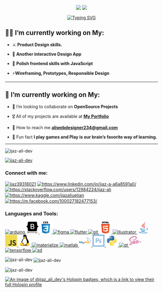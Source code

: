 <div id="header" align="center">
  <img src="https://raw.githubusercontent.com/MartinHeinz/MartinHeinz/master/wave.gif" width="50px">
  <img src="https://media.giphy.com/media/M9gbBd9nbDrOTu1Mqx/giphy.gif" width="100"/>
<p align="center">
 <a href="https://git.io/typing-svg"><img src="https://readme-typing-svg.herokuapp.com?font=Fira+Code&weight=500&pause=1000&color=F7CB00&center=true&vCenter=true&width=500&lines=I'm+Ijaz+ali+;Innovative+UX%2FUI+Designer" alt="Typing SVG" /></a>
<p>
</div>

<!--
**ijaz-ali-dev/ijaz-ali-dev** is a ✨ _special_ ✨ repository because its `README.md` (this file) appears on your GitHub profile.
 
Here are some ideas to get you started:

- 🔭 I’m currently working on ...
- 🌱 I’m currently learning ...
- 👯 I’m looking to collaborate on ...
- 🤔 I’m looking for help with ...
- 💬 Ask me about ...
- 📫 How to reach me: ...
- 😄 Pronouns: ...
- ⚡ Fun fact: ...
-->


## 👨‍💻 I’m currently working on My:

- ​​⚔️​ **Product Design skills.**

- 🌱 **Another interactive Design App**

- 🔭 **Polish frontend skills with JavaScript**

- ⚡**Wireframing, Prototypes, Responsible Design**
 <hr>

## 👔​ I’m currently working on My:

- ​​💼 I’m looking to collaborate on **OpenSource Projects**

- 🎖️​ All of my projects are available at **[My Portfolio](https://github.com/ijaz-ali-dev?tab=repositories)**

- ​📨​​ How to reach me **aliwebdesigner234@gmail.com**

- ​🎯​ Fun fact **I play games and Play is our brain’s favorite way of learning.**

<hr>
<p align="left"> <img src="https://komarev.com/ghpvc/?username=ijaz-ali-dev&label=Profile%20views&color=0e75b6&style=flat" alt="ijaz-ali-dev" /> </p>

<p align="left"> <a href="https://github.com/ryo-ma/github-profile-trophy"><img src="https://github-profile-trophy.vercel.app/?username=ijaz-ali-dev" alt="ijaz-ali-dev" /></a> </p>
<h3 align="left">Connect with me:</h3>
<p align="left">
<a href="https://twitter.com/ijaz39318021" target="blank"><img align="center" src="https://raw.githubusercontent.com/rahuldkjain/github-profile-readme-generator/master/src/images/icons/Social/twitter.svg" alt="ijaz39318021" height="30" width="40" /></a>
<a href="https://linkedin.com/in/https://www.linkedin.com/in/ijaz-a-a6a8591a0/" target="blank"><img align="center" src="https://raw.githubusercontent.com/rahuldkjain/github-profile-readme-generator/master/src/images/icons/Social/linked-in-alt.svg" alt="https://www.linkedin.com/in/ijaz-a-a6a8591a0/" height="30" width="40" /></a>
<a href="https://stackoverflow.com/users/https://stackoverflow.com/users/12984224/ijaz-ali" target="blank"><img align="center" src="https://raw.githubusercontent.com/rahuldkjain/github-profile-readme-generator/master/src/images/icons/Social/stack-overflow.svg" alt="https://stackoverflow.com/users/12984224/ijaz-ali" height="30" width="40" /></a>
<a href="https://kaggle.com/https://www.kaggle.com/ijazaliuetian" target="blank"><img align="center" src="https://raw.githubusercontent.com/rahuldkjain/github-profile-readme-generator/master/src/images/icons/Social/kaggle.svg" alt="https://www.kaggle.com/ijazaliuetian" height="30" width="40" /></a>
<a href="https://fb.com/https://m.facebook.com/100027182477153/" target="blank"><img align="center" src="https://raw.githubusercontent.com/rahuldkjain/github-profile-readme-generator/master/src/images/icons/Social/facebook.svg" alt="https://m.facebook.com/100027182477153/" height="30" width="40" /></a>
</p>
<h3 align="left">Languages and Tools:</h3>
<p align="left"> <a href="https://www.arduino.cc/" target="_blank" rel="noreferrer"> <img src="https://cdn.worldvectorlogo.com/logos/arduino-1.svg" alt="arduino" width="40" height="40"/> </a> <a href="https://getbootstrap.com" target="_blank" rel="noreferrer"> <img src="https://raw.githubusercontent.com/devicons/devicon/master/icons/bootstrap/bootstrap-plain-wordmark.svg" alt="bootstrap" width="40" height="40"/> </a> <a href="https://www.w3schools.com/css/" target="_blank" rel="noreferrer"> <img src="https://raw.githubusercontent.com/devicons/devicon/master/icons/css3/css3-original-wordmark.svg" alt="css3" width="40" height="40"/> </a> <a href="https://www.figma.com/" target="_blank" rel="noreferrer"> <img src="https://www.vectorlogo.zone/logos/figma/figma-icon.svg" alt="figma" width="40" height="40"/> </a> <a href="https://flutter.dev" target="_blank" rel="noreferrer"> <img src="https://www.vectorlogo.zone/logos/flutterio/flutterio-icon.svg" alt="flutter" width="40" height="40"/> </a> <a href="https://git-scm.com/" target="_blank" rel="noreferrer"> <img src="https://www.vectorlogo.zone/logos/git-scm/git-scm-icon.svg" alt="git" width="40" height="40"/> </a> <a href="https://www.w3.org/html/" target="_blank" rel="noreferrer"> <img src="https://raw.githubusercontent.com/devicons/devicon/master/icons/html5/html5-original-wordmark.svg" alt="html5" width="40" height="40"/> </a> <a href="https://www.adobe.com/in/products/illustrator.html" target="_blank" rel="noreferrer"> <img src="https://www.vectorlogo.zone/logos/adobe_illustrator/adobe_illustrator-icon.svg" alt="illustrator" width="40" height="40"/> </a> <a href="https://www.java.com" target="_blank" rel="noreferrer"> <img src="https://raw.githubusercontent.com/devicons/devicon/master/icons/java/java-original.svg" alt="java" width="40" height="40"/> </a> <a href="https://developer.mozilla.org/en-US/docs/Web/JavaScript" target="_blank" rel="noreferrer"> <img src="https://raw.githubusercontent.com/devicons/devicon/master/icons/javascript/javascript-original.svg" alt="javascript" width="40" height="40"/> </a> <a href="https://www.linux.org/" target="_blank" rel="noreferrer"> <img src="https://raw.githubusercontent.com/devicons/devicon/master/icons/linux/linux-original.svg" alt="linux" width="40" height="40"/> </a> <a href="https://materializecss.com/" target="_blank" rel="noreferrer"> <img src="https://raw.githubusercontent.com/prplx/svg-logos/5585531d45d294869c4eaab4d7cf2e9c167710a9/svg/materialize.svg" alt="materialize" width="40" height="40"/> </a> <a href="https://www.mathworks.com/" target="_blank" rel="noreferrer"> <img src="https://upload.wikimedia.org/wikipedia/commons/2/21/Matlab_Logo.png" alt="matlab" width="40" height="40"/> </a> <a href="https://www.mysql.com/" target="_blank" rel="noreferrer"> <img src="https://raw.githubusercontent.com/devicons/devicon/master/icons/mysql/mysql-original-wordmark.svg" alt="mysql" width="40" height="40"/> </a> <a href="https://www.photoshop.com/en" target="_blank" rel="noreferrer"> <img src="https://raw.githubusercontent.com/devicons/devicon/master/icons/photoshop/photoshop-line.svg" alt="photoshop" width="40" height="40"/> </a> <a href="https://www.python.org" target="_blank" rel="noreferrer"> <img src="https://raw.githubusercontent.com/devicons/devicon/master/icons/python/python-original.svg" alt="python" width="40" height="40"/> </a> <a href="https://www.qt.io/" target="_blank" rel="noreferrer"> <img src="https://upload.wikimedia.org/wikipedia/commons/0/0b/Qt_logo_2016.svg" alt="qt" width="40" height="40"/> </a> <a href="https://sass-lang.com" target="_blank" rel="noreferrer"> <img src="https://raw.githubusercontent.com/devicons/devicon/master/icons/sass/sass-original.svg" alt="sass" width="40" height="40"/> </a> <a href="https://www.tensorflow.org" target="_blank" rel="noreferrer"> <img src="https://www.vectorlogo.zone/logos/tensorflow/tensorflow-icon.svg" alt="tensorflow" width="40" height="40"/> </a> <a href="https://www.adobe.com/products/xd.html" target="_blank" rel="noreferrer"> <img src="https://cdn.worldvectorlogo.com/logos/adobe-xd.svg" alt="xd" width="40" height="40"/> </a> </p>

<p><img align="left" src="https://github-readme-stats.vercel.app/api/top-langs?username=ijaz-ali-dev&show_icons=true&locale=en&layout=compact" alt="ijaz-ali-dev" /></p>

<p>&nbsp;<img align="center" src="https://github-readme-stats.vercel.app/api?username=ijaz-ali-dev&show_icons=true&locale=en" alt="ijaz-ali-dev" /></p>

<p><img align="center" src="https://github-readme-streak-stats.herokuapp.com/?user=ijaz-ali-dev&" alt="ijaz-ali-dev" /></p>







[![An image of @ijaz_ali_dev's Holopin badges, which is a link to view their full Holopin profile](https://holopin.me/ijaz_ali_dev)](https://holopin.io/@ijaz_ali_dev)
